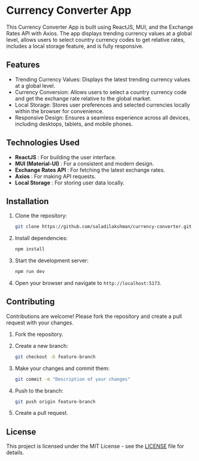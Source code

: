 # Currency Converter App
This Currency Converter App is built using ReactJS, MUI, and the Exchange Rates API with Axios. The app displays trending currency values at a global level, allows users to select country currency codes to get relative rates, includes a local storage feature, and is fully responsive.

## Features
- Trending Currency Values: Displays the latest trending currency values at a global level.
- Currency Conversion: Allows users to select a country currency code and get the exchange rate relative to the global market.
- Local Storage: Stores user preferences and selected currencies locally within the browser for convenience.
- Responsive Design: Ensures a seamless experience across all devices, including desktops, tablets, and mobile phones.


## Technologies Used
* **ReactJS** : For building the user interface.
* **MUI (Material-UI)** : For a consistent and modern design.
* **Exchange Rates API** : For fetching the latest exchange rates.
* **Axios** : For making API requests.
* **Local Storage** : For storing user data locally.

## Installation
1. Clone the repository:

    ````bash 
    git clone https://github.com/saladilakshman/currency-converter.git
   ````

2. Install dependencies:

    ```bash
    npm install
    ```



3. Start the development server:

    ```bash
    npm run dev
    ```

5. Open your browser and navigate to `http://localhost:5173`.



## Contributing

Contributions are welcome! Please fork the repository and create a pull request with your changes.

1. Fork the repository.
2. Create a new branch:

    ```bash
    git checkout -b feature-branch
    ```

3. Make your changes and commit them:

    ```bash
    git commit -m "Description of your changes"
    ```

4. Push to the branch:

    ```bash
    git push origin feature-branch
    ```

5. Create a pull request.

## License

This project is licensed under the MIT License - see the [LICENSE](LICENSE) file for details.

